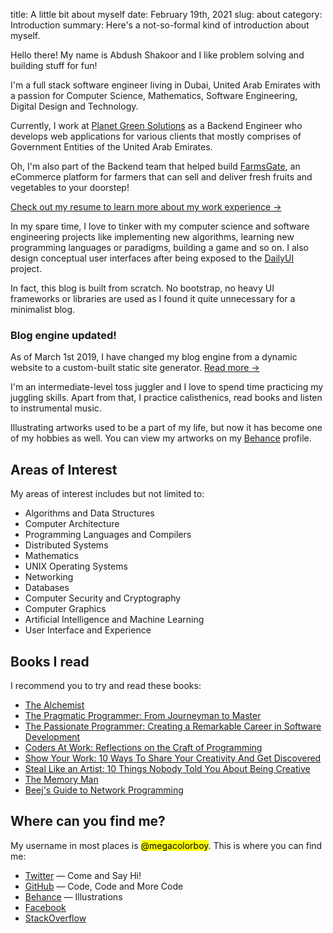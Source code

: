 title: A little bit about myself
date: February 19th, 2021
slug: about
category: Introduction
summary: Here's a not-so-formal kind of introduction about myself.

Hello there! My name is Abdush Shakoor and I like problem solving and building stuff for fun!

I'm a full stack software engineer living in Dubai, United Arab Emirates with a passion for Computer Science, Mathematics, Software Engineering, Digital Design and Technology.

<!-- During the past years, I've done internships with various companies including Oracle Corporation, Dubai. Find out more about my career on my [LinkedIn](https://www.linkedin.com/in/abdush-shakoor-mohamed-nazeer-b5546546) profile. -->

<!-- As of **October 2019**, I'm looking for **better opportunities** to expand my programming and skills, so if you're a recruiter/well-wisher and interested in me, send me an [email](mailto:abdushshakoor1992@hotmail.com) about it.

My last job was at [Key Information Technology](https://www.kit.ae) in which I was building the company's website and productive tools for teams. Find out more about my career on my [LinkedIn](https://www.linkedin.com/in/abdush-shakoor-mohamed-nazeer-b5546546) profile. -->

Currently, I work at [Planet Green Solutions](https://www.pgsuae.com) as a Backend Engineer who develops web applications for various clients that mostly comprises of Government Entities of the United Arab Emirates.

Oh, I'm also part of the Backend team that helped build [FarmsGate](https://www.farmsgate.com), an eCommerce platform for farmers that can sell and deliver fresh fruits and vegetables to your doorstep!

[Check out my resume to learn more about my work experience &rarr;](/static/resume.pdf)

In my spare time, I love to tinker with my computer science and software engineering projects like implementing new algorithms, learning new programming languages or paradigms, building a game and so on. I also design conceptual user interfaces after being exposed to the [DailyUI](https://dailyui.co) project.

<!-- [Click here to see my UI/UX portfolio &rarr;](#) -->

In fact, this blog is built from scratch. No bootstrap, no heavy UI frameworks or libraries are used as I found it quite unnecessary for a minimalist blog.

<div class="post-notification">
    <h3>Blog engine updated!</h3>
    <p>As of March 1st 2019, I have changed my blog engine from a dynamic website to a custom-built static site generator. <a href="../writings/posts/say-hello-new-blog/">Read more &rarr;</a></p>
</div>

I'm an intermediate-level toss juggler and I love to spend time practicing my juggling skills. Apart from that, I practice calisthenics, read books and listen to instrumental music.

Illustrating artworks used to be a part of my life, but now it has become one of my hobbies as well. You can view my artworks on my [Behance](https://www.behance.net/abdushshakoor) profile.

## Areas of Interest
My areas of interest includes but not limited to:

+ Algorithms and Data Structures
+ Computer Architecture
+ Programming Languages and Compilers
+ Distributed Systems
+ Mathematics
+ UNIX Operating Systems
+ Networking
+ Databases
+ Computer Security and Cryptography
+ Computer Graphics
+ Artificial Intelligence and Machine Learning
+ User Interface and Experience

## Books I read
I recommend you to try and read these books:

+ [The Alchemist](https://www.amazon.com/Alchemist-Paulo-Coelho/dp/0061122416)
+ [The Pragmatic Programmer: From Journeyman to Master](https://www.amazon.com/dp/020161622X/ref=emc_b_5_i)
+ [The Passionate Programmer: Creating a Remarkable Career in Software Development](https://www.amazon.com/Passionate-Programmer-Remarkable-Development-Pragmatic-ebook/dp/B00AYQNR5U)
+ [Coders At Work: Reflections on the Craft of Programming](https://www.amazon.com/Coders-Work-Reflections-Craft-Programming/dp/1430219483/)
+ [Show Your Work: 10 Ways To Share Your Creativity And Get Discovered](https://www.amazon.com/Show-Your-Work-Austin-Kleon/dp/076117897X)
+ [Steal Like an Artist: 10 Things Nobody Told You About Being Creative](https://www.amazon.com/Steal-Like-Artist-Things-Creative/dp/0761169253)
+ [The Memory Man](https://www.amazon.com/Memory-Man-David-Baldacci/dp/1455559806)
+ [Beej's Guide to Network Programming](https://beej.us/guide/bgnet/)

## Where can you find me?
My username in most places is <mark>@megacolorboy</mark>. This is where you can find me:

+ [Twitter](https://www.twitter.com/megacolorboy) &mdash; Come and Say Hi!
+ [GitHub](https://www.github.com/megacolorboy) &mdash; Code, Code and More Code
+ [Behance](https://www.behance.net/abdushshakoor) &mdash; Illustrations
+ [Facebook](https://www.facebook.com/megacolorboy)
+ [StackOverflow](https://www.stackoverflow.com/users/6947884/megacolorboy)
